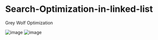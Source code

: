 # Search-Optimization-in-linked-list
Grey Wolf Optimization

![image](https://github.com/user-attachments/assets/5e13ca18-d890-4e31-b72a-9b53801d9be2)
   ![image](https://github.com/user-attachments/assets/671c5413-21f7-49f8-9b27-b9c02d5bd17a)

